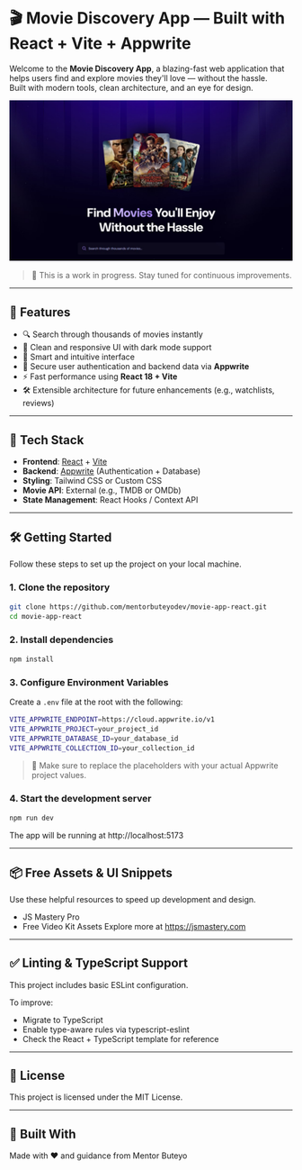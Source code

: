 # 🎬 Movie Discovery App — Built with React + Vite + Appwrite

Welcome to the **Movie Discovery App**, a blazing-fast web application that helps users find and explore movies they'll love — without the hassle.  
Built with modern tools, clean architecture, and an eye for design.

![Movie App Preview](./public/readme/movie_app.jpg)

> 🚧 This is a work in progress. Stay tuned for continuous improvements.

---

## 🚀 Features

- 🔍 Search through thousands of movies instantly
- 🎨 Clean and responsive UI with dark mode support
- 🧠 Smart and intuitive interface
- 🔐 Secure user authentication and backend data via **Appwrite**
- ⚡️ Fast performance using **React 18 + Vite**
- 🛠️ Extensible architecture for future enhancements (e.g., watchlists, reviews)

---

## 🧱 Tech Stack

- **Frontend**: [React](https://reactjs.org/) + [Vite](https://vitejs.dev/)
- **Backend**: [Appwrite](https://appwrite.io) (Authentication + Database)
- **Styling**: Tailwind CSS or Custom CSS
- **Movie API**: External (e.g., TMDB or OMDb)
- **State Management**: React Hooks / Context API

---

## 🛠️ Getting Started

Follow these steps to set up the project on your local machine.

### 1. Clone the repository
```bash
git clone https://github.com/mentorbuteyodev/movie-app-react.git
cd movie-app-react
```

### 2. Install dependencies 
```bash
npm install 
```

### 3. Configure Environment Variables
Create a ``.env`` file at the root with the following:
```bash 
VITE_APPWRITE_ENDPOINT=https://cloud.appwrite.io/v1
VITE_APPWRITE_PROJECT=your_project_id
VITE_APPWRITE_DATABASE_ID=your_database_id
VITE_APPWRITE_COLLECTION_ID=your_collection_id

```
> 🔐 Make sure to replace the placeholders with your actual Appwrite project values.

### 4. Start the development server

```bash
npm run dev
```
The app will be running at http://localhost:5173

---

## 📦 Free Assets & UI Snippets
Use these helpful resources to speed up development and design.
- JS Mastery Pro
- Free Video Kit Assets
Explore more at https://jsmastery.com

---

## ✅ Linting & TypeScript Support
This project includes basic ESLint configuration.

To improve:
- Migrate to TypeScript
- Enable type-aware rules via typescript-eslint
- Check the React + TypeScript template for reference

---

## 📄 License
This project is licensed under the MIT License.

---

## 🙌 Built With
Made with ❤️ and guidance from Mentor Buteyo